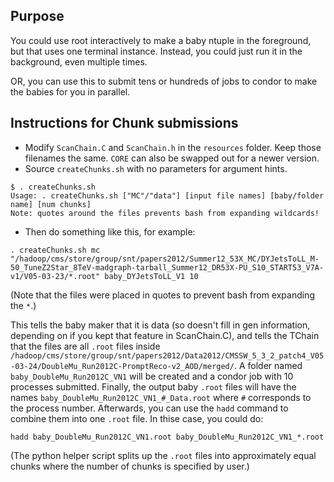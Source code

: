## Purpose
You could use root interactively to make a baby ntuple in the foreground, but
that uses one terminal instance. Instead, you could just run it in the
background, even multiple times.

OR, you can use this to submit tens or hundreds of jobs to condor to make the
babies for you in parallel.

## Instructions for Chunk submissions

* Modify `ScanChain.C` and `ScanChain.h` in the `resources` folder. Keep those filenames the same. `CORE` can also be swapped out for a newer version.
* Source `createChunks.sh` with no parameters for argument hints.

```
$ . createChunks.sh
Usage: . createChunks.sh ["MC"/"data"] [input file names] [baby/folder name] [num chunks]
Note: quotes around the files prevents bash from expanding wildcards!

```
* Then do something like this, for example:

```
. createChunks.sh mc "/hadoop/cms/store/group/snt/papers2012/Summer12_53X_MC/DYJetsToLL_M-50_TuneZ2Star_8TeV-madgraph-tarball_Summer12_DR53X-PU_S10_START53_V7A-v1/V05-03-23/*.root" baby_DYJetsToLL_V1 10
```
(Note that the files were placed in quotes to prevent bash from expanding the `*`.)

This tells the baby maker that it is data (so doesn't fill in gen information,
depending on if you kept that feature in ScanChain.C), and tells the TChain
that the files are all `.root` files inside
`/hadoop/cms/store/group/snt/papers2012/Data2012/CMSSW_5_3_2_patch4_V05-03-24/DoubleMu_Run2012C-PromptReco-v2_AOD/merged/`.
A folder named `baby_DoubleMu_Run2012C_VN1` will be created and a condor job
with 10 processes submitted. Finally, the output baby `.root` files will have
the names `baby_DoubleMu_Run2012C_VN1_#_Data.root` where `#` corresponds to the
process number. Afterwards, you can use the `hadd` command to combine them into
one `.root` file. In thise case, you could do:

```
hadd baby_DoubleMu_Run2012C_VN1.root baby_DoubleMu_Run2012C_VN1_*.root
```

(The python helper script splits up the `.root` files into approximately equal
chunks where the number of chunks is specified by user.)
